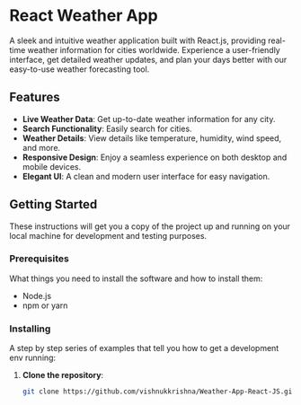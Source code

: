 # React Weather App

A sleek and intuitive weather application built with React.js, providing real-time weather information for cities worldwide. Experience a user-friendly interface, get detailed weather updates, and plan your days better with our easy-to-use weather forecasting tool.

## Features

- **Live Weather Data**: Get up-to-date weather information for any city.
- **Search Functionality**: Easily search for cities.
- **Weather Details**: View details like temperature, humidity, wind speed, and more.
- **Responsive Design**: Enjoy a seamless experience on both desktop and mobile devices.
- **Elegant UI**: A clean and modern user interface for easy navigation.

## Getting Started

These instructions will get you a copy of the project up and running on your local machine for development and testing purposes.

### Prerequisites

What things you need to install the software and how to install them:

- Node.js
- npm or yarn

### Installing

A step by step series of examples that tell you how to get a development env running:

1. **Clone the repository**:
   ```bash
   git clone https://github.com/vishnukkrishna/Weather-App-React-JS.git
   ```
